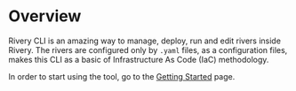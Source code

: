 # Overview

Rivery CLI is an amazing way to manage, deploy, run and edit rivers inside Rivery. 
The rivers are configured only by `.yaml` files, as a configuration files, makes this CLI as a basic
of Infrastructure As Code (IaC) methodology.

In order to start using the tool, go to the [Getting Started](getting-started.md) page.
